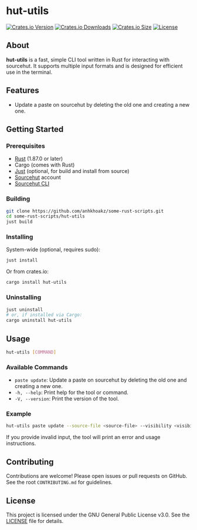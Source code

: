 # hut-utils

[![Crates.io Version](https://img.shields.io/crates/v/hut-utils?style=for-the-badge)](https://crates.io/crates/hut-utils)
[![Crates.io Downloads](https://img.shields.io/crates/d/hut-utils?style=for-the-badge)](https://crates.io/crates/hut-utils)
[![Crates.io Size](https://img.shields.io/crates/size/aspect-ratio?style=for-the-badge)](https://crates.io/crates/hut-utils)
[![License](https://img.shields.io/crates/l/hut-utils?style=for-the-badge&logo=gnu&color=A42E2B)](LICENSE)

## About

**hut-utils** is a fast, simple CLI tool written in Rust for interacting with sourcehut. It supports multiple input formats and is designed for efficient use in the terminal.

## Features

- Update a paste on sourcehut by deleting the old one and creating a new one.

## Getting Started

### Prerequisites

- [Rust](https://www.rust-lang.org/tools/install) (1.87.0 or later)
- Cargo (comes with Rust)
- [Just](https://github.com/casey/just) (optional, for build and install from source)
- [Sourcehut](https://sourcehut.org/) account
- [Sourcehut CLI](https://sr.ht/~xenrox/hut/)

### Building

```sh
git clone https://github.com/anhkhoakz/some-rust-scripts.git
cd some-rust-scripts/hut-utils
just build
```

### Installing

System-wide (optional, requires sudo):

```sh
just install
```

Or from crates.io:

```sh
cargo install hut-utils
```

### Uninstalling

```sh
just uninstall
# or, if installed via Cargo:
cargo uninstall hut-utils
```

## Usage

```sh
hut-utils [COMMAND]
```

### Available Commands

- `paste update`: Update a paste on sourcehut by deleting the old one and creating a new one.
- `-h, --help`: Print help for the tool or command.
- `-V, --version`: Print the version of the tool.

### Example

```sh
hut-utils paste update --source-file <source-file> --visibility <visibility>
```

If you provide invalid input, the tool will print an error and usage instructions.

## Contributing

Contributions are welcome! Please open issues or pull requests on GitHub. See the root `CONTRIBUTING.md` for guidelines.

## License

This project is licensed under the GNU General Public License v3.0. See the [LICENSE](LICENSE) file for details.
